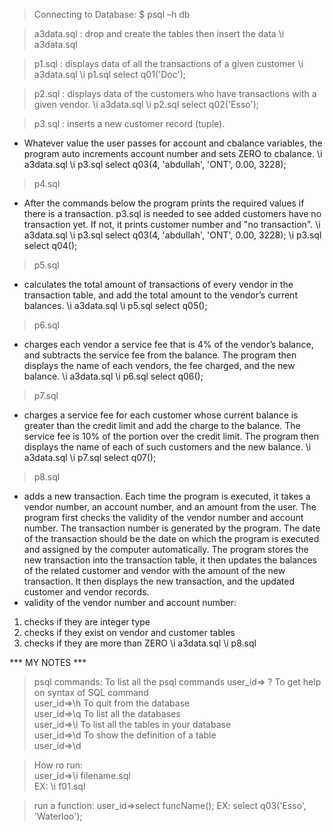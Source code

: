 
> Connecting to Database:
$ psql –h db              

> a3data.sql : drop and create the tables then insert the data
    \i a3data.sql

> p1.sql : displays data of all the transactions of a given customer
    \i a3data.sql
    \i p1.sql
    select q01('Doc');

> p2.sql : displays data of the customers who have transactions with a given vendor.
    \i a3data.sql
    \i p2.sql
    select q02('Esso');

> p3.sql : inserts a new customer record (tuple).
- Whatever value the user passes for account and cbalance variables,
the program auto increments account number and sets ZERO to cbalance.
    \i a3data.sql
    \i p3.sql
    select q03(4, 'abdullah', 'ONT', 0.00, 3228);

> p4.sql
- After the commands below the program prints the required values if there is a transaction. p3.sql is needed to see added customers have no transaction yet.
If not, it prints customer number and "no transaction".
    \i a3data.sql
    \i p3.sql
    select q03(4, 'abdullah', 'ONT', 0.00, 3228);
    \i p3.sql
    select q04();

> p5.sql
 - calculates the total amount of transactions of every vendor in the transaction table, and add the total amount to the vendor’s current balances.
    \i a3data.sql
    \i p5.sql
    select q05();
 
> p6.sql
- charges each vendor a service fee that is 4% of the vendor’s balance, and subtracts the service fee from the balance. The program then displays the name of each vendors, the fee charged, and the new balance.
    \i a3data.sql
    \i p6.sql
    select q06();

> p7.sql
- charges a service fee for each customer whose current balance is greater than the credit limit and add the charge to the balance. The service fee is 10% of the portion over the credit limit. The program then displays the name of each of such customers and the new balance.
    \i a3data.sql
    \i p7.sql
    select q07();

> p8.sql
- adds a new transaction. Each time the program is executed, it takes a vendor number, an account number, and an amount from the user. The program first checks the validity of the vendor number and account number. The transaction number is generated by the program. The date of the transaction should be the date on which the program is executed
and assigned by the computer automatically. The program stores the new transaction into the transaction table, it then updates the balances of the related customer and vendor with the amount of the new transaction. It then displays the new transaction, and the updated customer and vendor records.
- validity of the vendor number and account number:
1. checks if they are integer type
2. checks if they exist on vendor and customer tables
3. checks if they are more than ZERO
    \i a3data.sql
    \i p8.sql


*** MY NOTES ***

> psql commands: 
To list all the psql commands
                             user_id=> \?
To get help on syntax of SQL command       
                             user_id=>\h
To quit from the database        
                             user_id=>\q
To list all the databases        
                             user_id=>\l
To list all the tables in your database       
                             user_id=>\d
To show the definition of a table        
                             user_id=>\d <tableName> 

> How ro run:        
    user_id=>\i filename.sql    
    EX: \i f01.sql 

> run a function:
    user_id=>select funcName();
    EX: select q03('Esso', 'Waterloo');     
